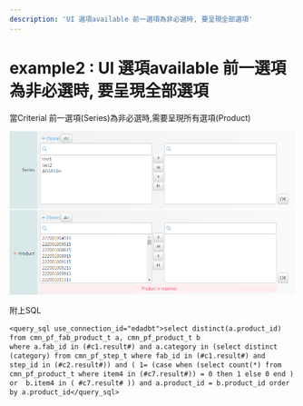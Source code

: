 ```yaml
---
description: 'UI 選項available 前一選項為非必選時, 要呈現全部選項'
---
```


# example2 : UI 選項available 前一選項為非必選時, 要呈現全部選項

當Criterial 前一選項\(Series\)為非必選時,需要呈現所有選項\(Product\)

![](../.gitbook/assets/2021-06-22_18h01_09.png)

附上SQL

```text
<query_sql use_connection_id="edadbt">select distinct(a.product_id) 
from cmn_pf_fab_product_t a, cmn_pf_product_t b
where a.fab_id in (#c1.result#) and a.category in (select distinct (category) from cmn_pf_step_t where fab_id in (#c1.result#) and step_id in (#c2.result#)) and ( 1= (case when (select count(*) from cmn_pf_product_t where item4 in (#c7.result#)) = 0 then 1 else 0 end ) or  b.item4 in ( #c7.result# )) and a.product_id = b.product_id order by a.product_id</query_sql>
```

